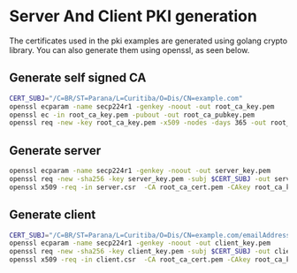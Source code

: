 # Server And Client PKI generation
The certificates used in the pki examples are generated using golang crypto library.
You can also generate them using openssl, as seen below.

## Generate self signed CA
```sh
CERT_SUBJ="/C=BR/ST=Parana/L=Curitiba/O=Dis/CN=example.com"
openssl ecparam -name secp224r1 -genkey -noout -out root_ca_key.pem
openssl ec -in root_ca_key.pem -pubout -out root_ca_pubkey.pem
openssl req -new -key root_ca_key.pem -x509 -nodes -days 365 -out root_ca_cert.pem -subj $CERT_SUBJ
```

## Generate server
```sh
openssl ecparam -name secp224r1 -genkey -noout -out server_key.pem
openssl req -new -sha256 -key server_key.pem -subj $CERT_SUBJ -out server.csr
openssl x509 -req -in server.csr  -CA root_ca_cert.pem -CAkey root_ca_key.pem -CAcreateserial -out server_cert.pem -days 500 -sha256
```

## Generate client
```sh
CERT_SUBJ="/C=BR/ST=Parana/L=Curitiba/O=Dis/CN=example.com/emailAddress=client1@example.com"
openssl ecparam -name secp224r1 -genkey -noout -out client_key.pem
openssl req -new -sha256 -key client_key.pem -subj $CERT_SUBJ -out client.csr
openssl x509 -req -in client.csr  -CA root_ca_cert.pem -CAkey root_ca_key.pem -CAcreateserial -out client_cert.pem -days 500 -sha256
```
